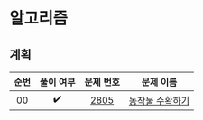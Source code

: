 # 알고리즘

## 계획
|          순번          |        풀이 여부         |        문제 번호         |        문제 이름         |  
| :-----: | :-----: | :-----: | :-----: | 
| 00 |  :heavy_check_mark:  | <a href="https://swexpertacademy.com/main/code/problem/problemDetail.do?contestProbId=AV7GLXqKAWYDFAXB" target="_blank">2805</a> | <a href="https://swexpertacademy.com/main/code/problem/problemDetail.do?contestProbId=AV7GLXqKAWYDFAXB" target="_blank">농작물 수확하기</a> |   

